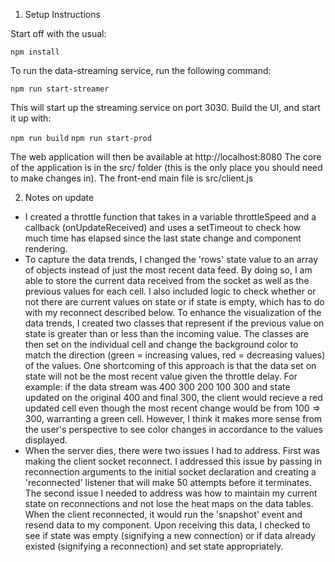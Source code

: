 1. Setup Instructions

Start off with the usual:

`npm install`

To run the data-streaming service, run the following command:

`npm run start-streamer`

This will start up the streaming service on port 3030. Build the UI, and start it up with:

`npm run build`
`npm run start-prod`

The web application will then be available at http://localhost:8080
The core of the application is in the src/ folder (this is the only place you should need to make changes in). The front-end main file is src/client.js

2. Notes on update
- I created a throttle function that takes in a variable throttleSpeed and a callback (onUpdateReceived) and uses a setTimeout to check how much time has elapsed since the last state change and component rendering.
- To capture the data trends, I changed the 'rows' state value to an array of objects instead of just the most recent data feed. By doing so, I am able to store the current data received from the socket as well as the previous values for each cell. I also included logic to check whether or not there are current values on state or if state is empty, which has to do with my reconnect described below. To enhance the visualization of the data trends, I created two classes that represent if the previous value on state is greater than or less than the incoming value. The classes are then set on the individual cell and change the background color to match the direction (green = increasing values, red = decreasing values) of the values. One shortcoming of this approach is that the data set on state will not be the most recent value given the throttle delay. For example: if the data stream was 400 300 200 100 300 and state updated on the original 400 and final 300, the client would recieve a red updated cell even though the most recent change would be from 100 => 300, warranting a green cell. However, I think it makes more sense from the user's perspective to see color changes in accordance to the values displayed.
- When the server dies, there were two issues I had to address. First was making the client socket reconnect. I addressed this issue by passing in reconnection arguments to the initial socket declaration and creating a 'reconnected' listener that will make 50 attempts before it terminates. The second issue I needed to address was how to maintain my current state on reconnections and not lose the heat maps on the data tables. When the client reconnected, it would run the 'snapshot' event and resend data to my component. Upon receiving this data, I checked to see if state was empty (signifying a new connection) or if data already existed (signifying a reconnection) and set state appropriately.
